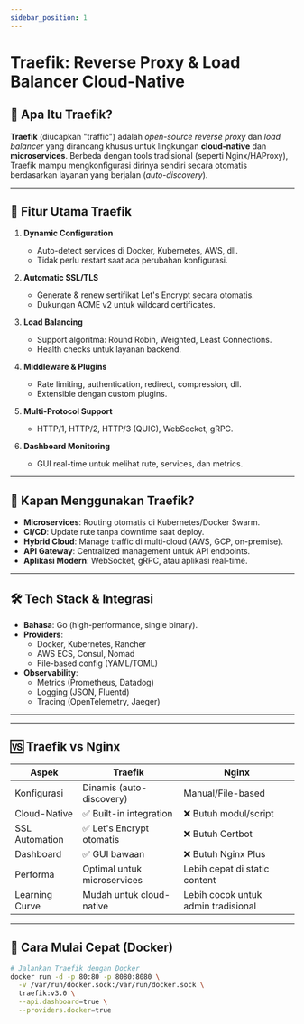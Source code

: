 ```yaml
---
sidebar_position: 1
---
```


# Traefik: Reverse Proxy & Load Balancer Cloud-Native

## 🌟 **Apa Itu Traefik?**
**Traefik** (diucapkan "traffic") adalah *open-source reverse proxy* dan *load balancer* yang dirancang khusus untuk lingkungan **cloud-native** dan **microservices**. Berbeda dengan tools tradisional (seperti Nginx/HAProxy), Traefik mampu mengkonfigurasi dirinya sendiri secara otomatis berdasarkan layanan yang berjalan (*auto-discovery*).

---

## 🚀 **Fitur Utama Traefik**
1. **Dynamic Configuration**  
   - Auto-detect services di Docker, Kubernetes, AWS, dll.  
   - Tidak perlu restart saat ada perubahan konfigurasi.

2. **Automatic SSL/TLS**  
   - Generate & renew sertifikat Let's Encrypt secara otomatis.  
   - Dukungan ACME v2 untuk wildcard certificates.

3. **Load Balancing**  
   - Support algoritma: Round Robin, Weighted, Least Connections.  
   - Health checks untuk layanan backend.

4. **Middleware & Plugins**  
   - Rate limiting, authentication, redirect, compression, dll.  
   - Extensible dengan custom plugins.

5. **Multi-Protocol Support**  
   - HTTP/1, HTTP/2, HTTP/3 (QUIC), WebSocket, gRPC.

6. **Dashboard Monitoring**  
   - GUI real-time untuk melihat rute, services, dan metrics.

---

## 🎯 **Kapan Menggunakan Traefik?**
- **Microservices**: Routing otomatis di Kubernetes/Docker Swarm.  
- **CI/CD**: Update rute tanpa downtime saat deploy.  
- **Hybrid Cloud**: Manage traffic di multi-cloud (AWS, GCP, on-premise).  
- **API Gateway**: Centralized management untuk API endpoints.  
- **Aplikasi Modern**: WebSocket, gRPC, atau aplikasi real-time.

---

## 🛠️ **Tech Stack & Integrasi**
- **Bahasa**: Go (high-performance, single binary).  
- **Providers**:  
  - Docker, Kubernetes, Rancher  
  - AWS ECS, Consul, Nomad  
  - File-based config (YAML/TOML)  
- **Observability**:  
  - Metrics (Prometheus, Datadog)  
  - Logging (JSON, Fluentd)  
  - Tracing (OpenTelemetry, Jaeger)  

---

---

## 🆚 **Traefik vs Nginx**
| **Aspek**          | Traefik                          | Nginx                   |
|---------------------|----------------------------------|-------------------------|
| Konfigurasi         | Dinamis (auto-discovery)        | Manual/File-based       |
| Cloud-Native        | ✅ Built-in integration         | ❌ Butuh modul/script   |
| SSL Automation      | ✅ Let's Encrypt otomatis       | ❌ Butuh Certbot        |
| Dashboard           | ✅ GUI bawaan                   | ❌ Butuh Nginx Plus     |
| Performa            | Optimal untuk microservices     | Lebih cepat di static content |
| Learning Curve      | Mudah untuk cloud-native        | Lebih cocok untuk admin tradisional |

---

## 🚀 **Cara Mulai Cepat (Docker)**
```bash
# Jalankan Traefik dengan Docker
docker run -d -p 80:80 -p 8080:8080 \
  -v /var/run/docker.sock:/var/run/docker.sock \
  traefik:v3.0 \
  --api.dashboard=true \
  --providers.docker=true
```